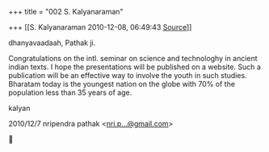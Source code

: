 +++
title = "002 S. Kalyanaraman"

+++
[[S. Kalyanaraman	2010-12-08, 06:49:43 [Source](https://groups.google.com/g/bvparishat/c/Pp2ySyrVBbI)]]



dhanyavaadaah, Pathak ji.

  

Congratulations on the intl. seminar on science and technologhy in ancient indian texts. I hope the presentations will be published on a website. Such a publication will be an effective way to involve the youth in such studies. Bharatam today is the youngest nation on the globe with 70% of the population less than 35 years of age.

  

kalyan  
  
  

2010/12/7 nripendra pathak \<[nri.p...@gmail.com]()\>



